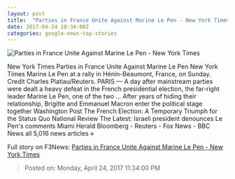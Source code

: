 ```yaml
---
layout: post
title:  "Parties in France Unite Against Marine Le Pen - New York Times"
date: 2017-04-24 18:34:00Z
categories: google-news-top-stories
---
```


![Parties in France Unite Against Marine Le Pen - New York Times](https://static01.nyt.com/images/2017/04/25/world/25france-1/25france-1-facebookJumbo.jpg)

New York Times Parties in France Unite Against Marine Le Pen New York Times Marine Le Pen at a rally in Hénin-Beaumont, France, on Sunday. Credit Charles Platiau/Reuters. PARIS — A day after mainstream parties were dealt a heavy defeat in the French presidential election, the far-right leader Marine Le Pen, one of the two ... After years of hiding their relationship, Brigitte and Emmanuel Macron enter the political stage together Washington Post The French Election: A Temporary Triumph for the Status Quo National Review The Latest: Israeli president denounces Le Pen's comments Miami Herald Bloomberg - Reuters - Fox News - BBC News all 5,016 news articles »


Full story on F3News: [Parties in France Unite Against Marine Le Pen - New York Times](http://www.f3nws.com/n/BVRNHG)

> Posted on: Monday, April 24, 2017 11:34:00 PM
